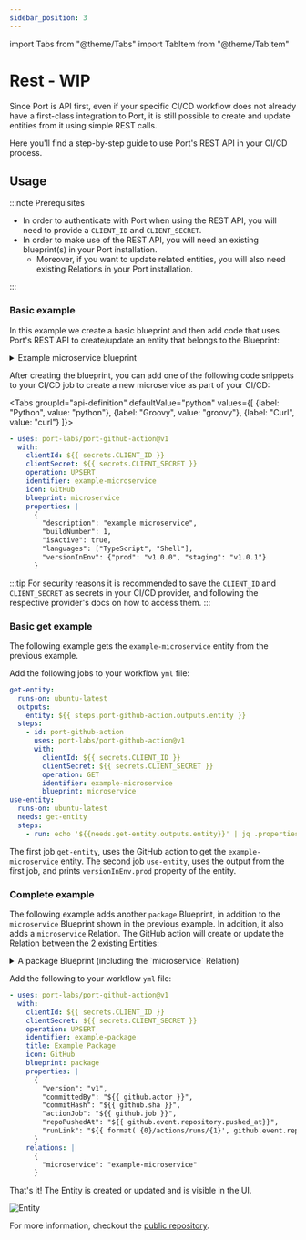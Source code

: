 ```yaml
---
sidebar_position: 3
---
```


import Tabs from "@theme/Tabs"
import TabItem from "@theme/TabItem"

# Rest - WIP

Since Port is API first, even if your specific CI/CD workflow does not already have a first-class integration to Port, it is still possible to create and update entities from it using simple REST calls.

Here you'll find a step-by-step guide to use Port's REST API in your CI/CD process.

## Usage

:::note Prerequisites

- In order to authenticate with Port when using the REST API, you will need to provide a `CLIENT_ID` and `CLIENT_SECRET`.
- In order to make use of the REST API, you will need an existing blueprint(s) in your Port installation.
  - Moreover, if you want to update related entities, you will also need existing Relations in your Port installation.

:::

### Basic example

In this example we create a basic blueprint and then add code that uses Port's REST API to create/update an entity that belongs to the Blueprint:

<details>
<summary> Example microservice blueprint </summary>

```json showLineNumbers
{
  "identifier": "microservice",
  "title": "Microservice",
  "icon": "Microservice",
  "schema": {
    "properties": {
      "description": {
        "type": "string",
        "title": "Description"
      },
      "buildNumber": {
        "type": "number",
        "title": "Build Number"
      },
      "isActive": {
        "type": "boolean",
        "title": "Is Active"
      },
      "languages": {
        "type": "array",
        "title": "Languages"
      },
      "versionInEnv": {
        "type": "object",
        "title": "Version In Env"
      }
    },
    "required": ["description"]
  },
  "calculationProperties": {}
}
```

</details>

After creating the blueprint, you can add one of the following code snippets to your CI/CD job to create a new microservice as part of your CI/CD:

<Tabs groupId="api-definition" defaultValue="python" values={[
{label: "Python", value: "python"},
{label: "Groovy", value: "groovy"},
{label: "Curl", value: "curl"}
]}>

<TabItem value="basic">
</TabItem>

</Tabs>

```yaml showLineNumbers
- uses: port-labs/port-github-action@v1
  with:
    clientId: ${{ secrets.CLIENT_ID }}
    clientSecret: ${{ secrets.CLIENT_SECRET }}
    operation: UPSERT
    identifier: example-microservice
    icon: GitHub
    blueprint: microservice
    properties: |
      {
        "description": "example microservice",
        "buildNumber": 1,
        "isActive": true,
        "languages": ["TypeScript", "Shell"],
        "versionInEnv": {"prod": "v1.0.0", "staging": "v1.0.1"}
      }
```

:::tip
For security reasons it is recommended to save the `CLIENT_ID` and `CLIENT_SECRET` as secrets in your CI/CD provider, and following the respective provider's docs on how to access them.
:::

### Basic get example

The following example gets the `example-microservice` entity from the previous example.

Add the following jobs to your workflow `yml` file:

```yaml showLineNumbers
get-entity:
  runs-on: ubuntu-latest
  outputs:
    entity: ${{ steps.port-github-action.outputs.entity }}
  steps:
    - id: port-github-action
      uses: port-labs/port-github-action@v1
      with:
        clientId: ${{ secrets.CLIENT_ID }}
        clientSecret: ${{ secrets.CLIENT_SECRET }}
        operation: GET
        identifier: example-microservice
        blueprint: microservice
use-entity:
  runs-on: ubuntu-latest
  needs: get-entity
  steps:
    - run: echo '${{needs.get-entity.outputs.entity}}' | jq .properties.versionInEnv.prod
```

The first job `get-entity`, uses the GitHub action to get the `example-microservice` entity.
The second job `use-entity`, uses the output from the first job, and prints `versionInEnv.prod` property of the entity.

### Complete example

The following example adds another `package` Blueprint, in addition to the `microservice` Blueprint shown in the previous example. In addition, it also adds a `microservice` Relation. The GitHub action will create or update the Relation between the 2 existing Entities:

<details>
<summary> A package Blueprint (including the `microservice` Relation) </summary>

```json showLineNumbers
{
  "identifier": "package",
  "title": "Package",
  "icon": "Package",
  "schema": {
    "properties": {
      "version": {
        "type": "string",
        "title": "Version"
      },
      "committedBy": {
        "type": "string",
        "title": "Committed By"
      },
      "commitHash": {
        "type": "string",
        "title": "Commit Hash"
      },
      "actionJob": {
        "type": "string",
        "title": "Action Job"
      },
      "repoPushedAt": {
        "type": "string",
        "format": "date-time",
        "title": "Repository Pushed At"
      },
      "runLink": {
        "type": "string",
        "format": "url",
        "title": "Action Run Link"
      }
    },
    "required": []
  },
  "relations": {
    "microservice": {
      "title": "Used In",
      "target": "microservice",
      "required": false,
      "many": false
    }
  },
  "calculationProperties": {}
}
```

</details>

Add the following to your workflow `yml` file:

```yaml showLineNumbers
- uses: port-labs/port-github-action@v1
  with:
    clientId: ${{ secrets.CLIENT_ID }}
    clientSecret: ${{ secrets.CLIENT_SECRET }}
    operation: UPSERT
    identifier: example-package
    title: Example Package
    icon: GitHub
    blueprint: package
    properties: |
      {
        "version": "v1",
        "committedBy": "${{ github.actor }}",
        "commitHash": "${{ github.sha }}",
        "actionJob": "${{ github.job }}",
        "repoPushedAt": "${{ github.event.repository.pushed_at}}",
        "runLink": "${{ format('{0}/actions/runs/{1}', github.event.repository.html_url, github.run_id) }}"
      }
    relations: |
      {
        "microservice": "example-microservice"
      }
```

That's it! The Entity is created or updated and is visible in the UI.

![Entity](../../../../static/img/integrations/github-action/CreatedEntity.png)

For more information, checkout the [public repository](https://github.com/port-labs/port-github-action).
